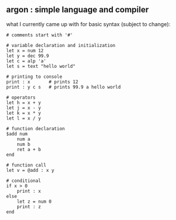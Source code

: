 ## argon : simple language and compiler

what I currently came up with for basic syntax (subject to change):

```argon
# comments start with '#'

# variable declaration and initialization
let x = num 12
let y = dec 99.9
let c = alp 'a'
let s = text "hello world"

# printing to console
print : x       # prints 12
print : y c s   # prints 99.9 a hello world

# operators
let h = x + y
let j = x - y
let k = x * y
let l = x / y

# function declaration
$add num
    num a
    num b
    ret a + b
end

# function call
let v = @add : x y

# conditional
if x > 0
    print : x
else
    let z = num 0
    print : z
end
